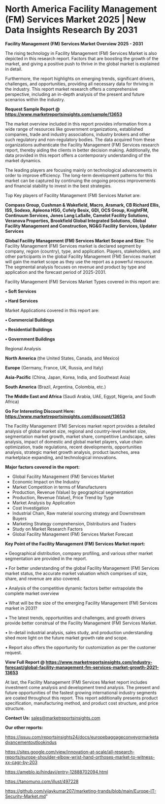  # North America Facility Management (FM) Services Market 2025 | New Data Insights Research By 2031

<Strong> Facility Management (FM) Services Market Overview 2025 - 2031</strong>

The rising technology in Facility Management (FM) Services Market is also depicted in this research report. Factors that are boosting the growth of the market, and giving a positive push to thrive in the global market is explained in detail.

Furthermore, the report highlights on emerging trends, significant drivers, challenges, and opportunities, providing all necessary data for thriving in the industry. This report market research offers a comprehensive perspective, including an in-depth analysis of the present and future scenarios within the industry.

<strong>Request Sample Report @ <a href=https://www.marketreportsinsights.com/sample/13653>https://www.marketreportsinsights.com/sample/13653</a></strong>

The market overview included in this report provides information from a wide range of resources like government organizations, established companies, trade and industry associations, industry brokers and other such regulatory and non-regulatory bodies. The data acquired from these organizations authenticate the Facility Management (FM) Services research report, thereby aiding the clients in better decision making. Additionally, the data provided in this report offers a contemporary understanding of the market dynamics.

The leading players are focusing mainly on technological advancements in order to improve efficiency. The long-term development patterns for this market can be captured by continuing the ongoing process improvements and financial stability to invest in the best strategies.

Top Key players of Facility Management (FM) Services Market are:

<strong>Compass Group, Cushman & Wakefield, Macro, Aramark, CB Richard Ellis, ISS, Sodexo, Apleona HSG, Cofely Besix, GDI, OCS Group, KnightFM, Continuum Services, Jones Lang LaSalle, Camelot Facility Solutions, Veranova Properties, Brookfield Global Integrated Solutions, Global Facility Management and Construction, NG&G Facility Services, Updater Services</strong>

<strong><b>Global Facility Management (FM) Services Market Scope and Size:</b></strong>
The Facility Management (FM) Services market is declared segment by company, region (country), type, and application. Players, stakeholders, and other participants in the global Facility Management (FM) Services market will gain the market scope as they use the report as a powerful resource. The segmental analysis focuses on revenue and product by type and application and the forecast period of 2025-2031.

Facility Management (FM) Services Market Types covered in this report are:

<strong>• Soft Services

• Hard Services</strong>

Market Applications covered in this report are:

<strong>• Commercial Buildings

• Residential Buildings

• Government Buildings</strong> 

Regional Analysis

<strong>North America</strong> (the United States, Canada, and Mexico)

<strong>Europe</strong> (Germany, France, UK, Russia, and Italy)

<strong>Asia-Pacific</strong> (China, Japan, Korea, India, and Southeast Asia)

<strong>South America</strong> (Brazil, Argentina, Colombia, etc.)

<strong>The Middle East and Africa</strong> (Saudi Arabia, UAE, Egypt, Nigeria, and South Africa)

<strong>Go For Interesting Discount Here: <a href=https://www.marketreportsinsights.com/discount/13653>https://www.marketreportsinsights.com/discount/13653</a></strong>

The Facility Management (FM) Services market report provides a detailed analysis of global market size, regional and country-level market size, segmentation market growth, market share, competitive Landscape, sales analysis, impact of domestic and global market players, value chain optimization, trade regulations, recent developments, opportunities analysis, strategic market growth analysis, product launches, area marketplace expanding, and technological innovations.

<strong><b>Major factors covered in the report:</b></strong>
<ul>
  <li>Global Facility Management (FM) Services Market </li>
  <li>Economic Impact on the Industry</li>
  <li>Market Competition in terms of Manufacturers</li>
  <li>Production, Revenue (Value) by geographical segmentation</li>
  <li>Production, Revenue (Value), Price Trend by Type</li>
  <li>Market Analysis by Application</li>
  <li>Cost Investigation</li>
  <li>Industrial Chain, Raw material sourcing strategy and Downstream Buyers</li>
  <li>Marketing Strategy comprehension, Distributors and Traders</li>
  <li>Study on Market Research Factors</li>
  <li>Global Facility Management (FM) Services Market Forecast</li>
</ul>

<strong><b>Key Point of the Facility Management (FM) Services Market report:</b></strong>

• Geographical distribution, company profiling, and various other market segmentation are provided in the report.

• For better understanding of the global Facility Management (FM) Services market status, the accurate market valuation which comprises of size, share, and revenue are also covered.

• Analysis of the competitive dynamic factors better extrapolate the complete market overview

• What will be the size of the emerging Facility Management (FM) Services market in 2031?

• The latest trends, opportunities and challenges, and growth drivers provide better construal of the Facility Management (FM) Services Market.

• In-detail industrial analysis, sales study, and production understanding shed more light on the future market growth rate and scope.

• Report also offers the opportunity for customization as per the customer request.

<strong><b>View Full Report @ <a href=https://www.marketreportsinsights.com/industry-forecast/global-facility-management-fm-services-market-growth-2021-13653>https://www.marketreportsinsights.com/industry-forecast/global-facility-management-fm-services-market-growth-2021-13653</a></b></strong>


At last, the Facility Management (FM) Services Market report includes investment come analysis and development trend analysis. The present and future opportunities of the fastest growing international industry segments are coated throughout this report. This report additionally presents product specification, manufacturing method, and product cost structure, and price structure.

<strong>Contact Us:</strong>
sales@marketreportsinsights.com

<strong>Our other reports:</strong>

<a href=https://issuu.com/reportsinsights24/docs/europebaggageconveyormarketadvancementoutlookindus>https://issuu.com/reportsinsights24/docs/europebaggageconveyormarketadvancementoutlookindus</a>

<a href=https://sites.google.com/view/innovation-at-scale/all-research-reports/europe-shoulder-elbow-wrist-hand-orthoses-market-to-witness-xx-cagr-by-203>https://sites.google.com/view/innovation-at-scale/all-research-reports/europe-shoulder-elbow-wrist-hand-orthoses-market-to-witness-xx-cagr-by-203</a>

<a href=https://ameblo.jp/hindavi/entry-12888702094.html>https://ameblo.jp/hindavi/entry-12888702094.html</a>

<a href=https://tanomuno.com/illust/497228>https://tanomuno.com/illust/497228</a>

<a href=https://github.com/vijaykumar207/marketing-trands/blob/main/Europe-IT-Security-Market.md>https://github.com/vijaykumar207/marketing-trands/blob/main/Europe-IT-Security-Market.md</a>"
